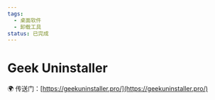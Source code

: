```yaml
---
tags:
  - 桌面软件
  - 卸载工具
status: 已完成
---
```

# Geek Uninstaller

🌍 传送门：[https://geekuninstaller.pro/](https://geekuninstaller.pro/)